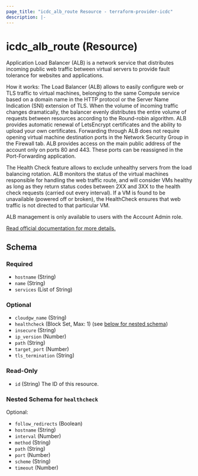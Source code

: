 ```yaml
---
page_title: "icdc_alb_route Resource - terraform-provider-icdc"
description: |-
---
```

# icdc_alb_route (Resource)
Application Load Balancer (ALB) is a network service that distributes incoming public web traffic between virtual servers to provide fault tolerance for websites and applications.

How it works:
The Load Balancer (ALB) allows to easily configure web or TLS traffic to virtual machines, belonging to the same Compute service based on a domain name in the HTTP protocol or the Server Name Indication (SNI) extension of TLS.
When the volume of incoming traffic changes dramatically, the balancer evenly distributes the entire volume of requests between resources according to the Round-robin algorithm. ALB provides automatic renewal of LetsEncrypt certificates and the ability to upload your own certificates. Forwarding through ALB does not require opening virtual machine destination ports in the Network Security Group in the Firewall tab. ALB provides access on the main public address of the account only on ports 80 and 443. These ports can be reassigned in the Port-Forwarding application.

The Health Check feature allows to exclude unhealthy servers from the load balancing rotation. ALB monitors the status of the virtual machines responsible for handling the web traffic route, and will consider VMs healthy as long as they return status codes between 2XX and 3XX to the health check requests (carried out every interval). If a VM is found to be unavailable (powered off or broken), the HealthCheck ensures that web traffic is not directed to that particular VM.

ALB management is only available to users with the Account Admin role.

[Read official documentation for more details.](https://docs.icdc.io/networking/load_balancer/load_balancer/#route-creation)

## Schema

### Required

- `hostname` (String)
- `name` (String)
- `services` (List of String)

### Optional

- `cloudgw_name` (String)
- `healthcheck` (Block Set, Max: 1) (see [below for nested schema](#nestedblock--healthcheck))
- `insecure` (String)
- `ip_version` (Number)
- `path` (String)
- `target_port` (Number)
- `tls_termination` (String)

### Read-Only

- `id` (String) The ID of this resource.

<a id="nestedblock--healthcheck"></a>
### Nested Schema for `healthcheck`

Optional:

- `follow_redirects` (Boolean)
- `hostname` (String)
- `interval` (Number)
- `method` (String)
- `path` (String)
- `port` (Number)
- `scheme` (String)
- `timeout` (Number)
